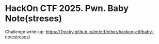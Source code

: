 # HackOn CTF 2025. Pwn. Baby Note(streses)

Challenge write-up: https://7rocky.github.io/en/ctf/other/hackon-ctf/baby-notestreses/
